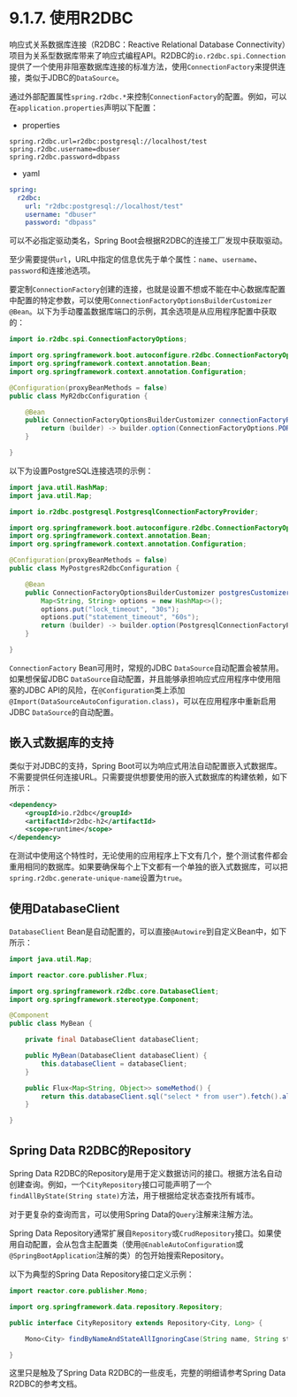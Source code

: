 # 9.1.7. 使用R2DBC

响应式关系数据库连接（R2DBC：Reactive Relational Database Connectivity）项目为关系型数据库带来了响应式编程API。R2DBC的`io.r2dbc.spi.Connection`提供了一个使用非阻塞数据库连接的标准方法，使用`ConnectionFactory`来提供连接，类似于JDBC的`DataSource`。

通过外部配置属性`spring.r2dbc.*`来控制`ConnectionFactory`的配置。例如，可以在`application.properties`声明以下配置：

+ properties

```properties
spring.r2dbc.url=r2dbc:postgresql://localhost/test
spring.r2dbc.username=dbuser
spring.r2dbc.password=dbpass
```

+ yaml

```yaml
spring:
  r2dbc:
    url: "r2dbc:postgresql://localhost/test"
    username: "dbuser"
    password: "dbpass"
```

<univ-note type="tip">

可以不必指定驱动类名，Spring Boot会根据R2DBC的连接工厂发现中获取驱动。

</univ-note>

<univ-note type="note">

至少需要提供`url`，URL中指定的信息优先于单个属性：`name`、`username`、`password`和连接池选项。

</univ-note>

要定制`ConnectionFactory`创建的连接，也就是设置不想或不能在中心数据库配置中配置的特定参数，可以使用`ConnectionFactoryOptionsBuilderCustomizer` `@Bean`。以下为手动覆盖数据库端口的示例，其余选项是从应用程序配置中获取的：

```java
import io.r2dbc.spi.ConnectionFactoryOptions;

import org.springframework.boot.autoconfigure.r2dbc.ConnectionFactoryOptionsBuilderCustomizer;
import org.springframework.context.annotation.Bean;
import org.springframework.context.annotation.Configuration;

@Configuration(proxyBeanMethods = false)
public class MyR2dbcConfiguration {

    @Bean
    public ConnectionFactoryOptionsBuilderCustomizer connectionFactoryPortCustomizer() {
        return (builder) -> builder.option(ConnectionFactoryOptions.PORT, 5432);
    }

}
```

以下为设置PostgreSQL连接选项的示例：

```java
import java.util.HashMap;
import java.util.Map;

import io.r2dbc.postgresql.PostgresqlConnectionFactoryProvider;

import org.springframework.boot.autoconfigure.r2dbc.ConnectionFactoryOptionsBuilderCustomizer;
import org.springframework.context.annotation.Bean;
import org.springframework.context.annotation.Configuration;

@Configuration(proxyBeanMethods = false)
public class MyPostgresR2dbcConfiguration {

    @Bean
    public ConnectionFactoryOptionsBuilderCustomizer postgresCustomizer() {
        Map<String, String> options = new HashMap<>();
        options.put("lock_timeout", "30s");
        options.put("statement_timeout", "60s");
        return (builder) -> builder.option(PostgresqlConnectionFactoryProvider.OPTIONS, options);
    }

}
```

`ConnectionFactory` Bean可用时，常规的JDBC `DataSource`自动配置会被禁用。如果想保留JDBC `DataSource`自动配置，并且能够承担响应式应用程序中使用阻塞的JDBC API的风险，在`@Configuration`类上添加`@Import(DataSourceAutoConfiguration.class)`，可以在应用程序中重新启用JDBC `DataSource`的自动配置。

## 嵌入式数据库的支持

类似于对JDBC的支持，Spring Boot可以为响应式用法自动配置嵌入式数据库。不需要提供任何连接URL。只需要提供想要使用的嵌入式数据库的构建依赖，如下所示：

```xml
<dependency>
    <groupId>io.r2dbc</groupId>
    <artifactId>r2dbc-h2</artifactId>
    <scope>runtime</scope>
</dependency>
```

<univ-note type="note">

在测试中使用这个特性时，无论使用的应用程序上下文有几个，整个测试套件都会重用相同的数据库。如果要确保每个上下文都有一个单独的嵌入式数据库，可以把`spring.r2dbc.generate-unique-name`设置为`true`。

</univ-note>

## 使用DatabaseClient

`DatabaseClient` Bean是自动配置的，可以直接`@Autowire`到自定义Bean中，如下所示：

```java
import java.util.Map;

import reactor.core.publisher.Flux;

import org.springframework.r2dbc.core.DatabaseClient;
import org.springframework.stereotype.Component;

@Component
public class MyBean {

    private final DatabaseClient databaseClient;

    public MyBean(DatabaseClient databaseClient) {
        this.databaseClient = databaseClient;
    }

    public Flux<Map<String, Object>> someMethod() {
        return this.databaseClient.sql("select * from user").fetch().all();
    }

}
```

## Spring Data R2DBC的Repository

Spring Data R2DBC的Repository是用于定义数据访问的接口。根据方法名自动创建查询。例如，一个`CityRepository`接口可能声明了一个`findAllByState(String state)`方法，用于根据给定状态查找所有城市。

对于更复杂的查询而言，可以使用Spring Data的`Query`注解来注解方法。

Spring Data Repository通常扩展自`Repository`或`CrudRepository`接口。如果使用自动配置，会从包含主配置类（使用`@EnableAutoConfiguration`或`@SpringBootApplication`注解的类）的包开始搜索Repository。

以下为典型的Spring Data Repository接口定义示例：

```java
import reactor.core.publisher.Mono;

import org.springframework.data.repository.Repository;

public interface CityRepository extends Repository<City, Long> {

    Mono<City> findByNameAndStateAllIgnoringCase(String name, String state);

}
```

<univ-note type="note">

这里只是触及了Spring Data R2DBC的一些皮毛，完整的明细请参考Spring Data R2DBC的参考文档。

</univ-note>
